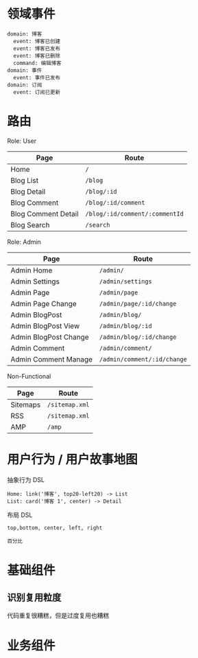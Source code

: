 # 领域事件

```
domain: 博客
  event: 博客已创建
  event: 博客已发布
  event: 博客已删除
  command: 编辑博客
domain: 事件
  event: 事件已发布
domain: 订阅
  event: 订阅已更新
```

# 路由

Role: User

| Page         | Route       |
|--------------|-------------|
| Home         | `/`         |
| Blog List    | `/blog`     | 
| Blog Detail  | `/blog/:id` |
| Blog Comment | `/blog/:id/comment` |
| Blog Comment Detail | `/blog/:id/comment/:commentId` |
| Blog Search  | `/search`   |

Role: Admin

| Page                   | Route       |
|------------------------|-------------|
| Admin Home             | `/admin/` |
| Admin Settings         | `/admin/settings` |
| Admin Page             | `/admin/page` |
| Admin Page Change      | `/admin/page/:id/change` |
| Admin BlogPost         | `/admin/blog/` |
| Admin BlogPost View    | `/admin/blog/:id` |
| Admin BlogPost Change  | `/admin/blog/:id/change` |
| Admin Comment          | `/admin/comment/` |
| Admin Comment Manage   | `/admin/comment/:id/change` |

Non-Functional

| Page         | Route          |
|--------------|----------------|
| Sitemaps     | `/sitemap.xml` |
| RSS          | `/sitemap.xml` |
| AMP          | `/amp`         |

# 用户行为  / 用户故事地图

抽象行为 DSL

```
Home: link('博客', top20-left20) -> List
List: card('博客 1', center) -> Detail

``` 

布局 DSL

```
top,bottom, center, left, right

百分比
```


# 基础组件

## 识别复用粒度

代码重复很糟糕，但是过度复用也糟糕


# 业务组件


